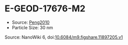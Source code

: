 <a name="material" />

# E-GEOD-17676-M2
<script type="application/ld+json">
  {
    "@context": "https://schema.org/",
    "@type": "ChemicalSubstance",
    "@id": "https://egonw.github.io/nanowiki/nanowiki429.html#material",
    "http://purl.org/dc/terms/conformsTo":
      {
        "@type": "CreativeWork",
        "@id": "https://bioschemas.org/profiles/ChemicalSubstance/0.4-RELEASE/"
      },
    "identfier": "429",
    "name": "E-GEOD-17676-M2",
    "url": "https://egonw.github.io/nanowiki/nanowiki429.html#material",
    "sameAs": "http://127.0.0.1/mediawiki/index.php/Special:URIResolver/E-2DGEOD-2D17676-2DM2"
  }
</script>


* Source: [Peng2010](articlePeng2010.md)
* Particle Size: 30 nm


Source: NanoWiki 6, doi:[10.6084/m9.figshare.11897205.v1](https://doi.org/10.6084/m9.figshare.11897205.v1)
